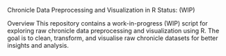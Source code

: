 Chronicle Data Preprocessing and Visualization in R
Status: (WIP)

Overview
This repository contains a work-in-progress (WIP) script for exploring raw chronicle data preprocessing and visualization using R. The goal is to clean, transform, and visualise raw chronicle datasets for better insights and analysis.
